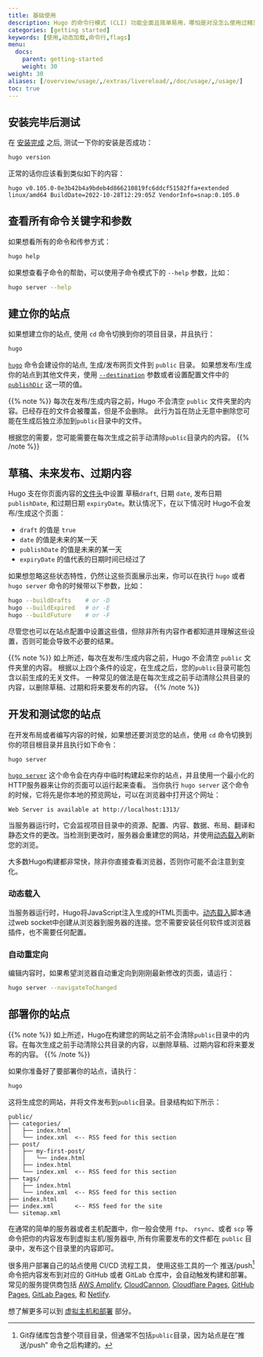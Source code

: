 ```yaml
---
title: 基础使用
description: Hugo 的命令行模式 (CLI) 功能全面且简单易用，哪怕是对没怎么使用过精灵行的用户来讲也是如此。
categories: [getting started]
keywords: [使用,动态加载,命令行,flags]
menu:
  docs:
    parent: getting-started
    weight: 30
weight: 30
aliases: [/overview/usage/,/extras/livereload/,/doc/usage/,/usage/]
toc: true
---
```


## 安装完毕后测试

在 [安装完成][installing] 之后, 测试一下你的安装是否成功：

```bash
hugo version
```

正常的话你应该看到类似如下的内容：

```text
hugo v0.105.0-0e3b42b4a9bdeb4d866210819fc6ddcf51582ffa+extended linux/amd64 BuildDate=2022-10-28T12:29:05Z VendorInfo=snap:0.105.0
```

## 查看所有命令关键字和参数

如果想看所有的命令和传参方式：

```bash
hugo help
```

如果想查看子命令的帮助，可以使用子命令模式下的 `--help`  参数，比如：

```bash
hugo server --help
```

## 建立你的站点

如果想建立你的站点, 使用 `cd` 命令切换到你的项目目录，并且执行：

```bash
hugo
```

 [`hugo`] 命令会建设你的站点, 生成/发布网页文件到 `public` 目录。 如果想发布/生成你的站点到其他文件夹，使用 [`--destination`] 参数或者设置配置文件中的 [`publishDir`] 这一项的值。

{{% note %}}
每次在发布/生成内容之前，Hugo 不会清空 `public` 文件夹里的内容。已经存在的文件会被覆盖，但是不会删除。
此行为旨在防止无意中删除您可能在生成后独立添加到`public`目录中的文件。

根据您的需要，您可能需要在每次生成之前手动清除`public`目录内的内容。
{{% /note %}}

## 草稿、未来发布、过期内容

Hugo 支在你页面内容的[文件头][front matter]中设置 草稿`draft`, 日期 `date`, 发布日期`publishDate`, 和过期日期 `expiryDate`。默认情况下，在以下情况时 Hugo不会发布/生成这个页面：


-  `draft` 的值是 `true`
-  `date` 的值是未来的某一天
-  `publishDate` 的值是未来的某一天
-  `expiryDate` 的值代表的日期时间已经过了

如果想忽略这些状态特性，仍然让这些页面展示出来，你可以在执行 `hugo` 或者 `hugo server` 命令的时候带以下参数，比如：

```bash
hugo --buildDrafts    # or -D
hugo --buildExpired   # or -E
hugo --buildFuture    # or -F
```

尽管您也可以在站点配置中设置这些值，但除非所有内容作者都知道并理解这些设置，否则可能会导致不必要的结果。

{{% note %}}
如上所述，每次在发布/生成内容之前，Hugo 不会清空 `public` 文件夹里的内容。
根据以上四个条件的设定，在生成之后，您的`public`目录可能包含以前生成的无关文件。
一种常见的做法是在每次生成之前手动清除公共目录的内容，以删除草稿、过期和将来要发布的内容。
{{% /note %}}

## 开发和测试您的站点

在开发布局或者编写内容的时候，如果想还要浏览您的站点，使用 `cd` 命令切换到你的项目根目录并且执行如下命令：

```bash
hugo server
```

 [`hugo server`] 这个命令会在内存中临时构建起来你的站点，并且使用一个最小化的HTTP服务器来让你的页面可以运行起来查看。
 当你执行 `hugo server` 这个命令的时候，它将先是你本地的预览网址，可以在浏览器中打开这个网址：

```text
Web Server is available at http://localhost:1313/ 
```

当服务器运行时，它会监视项目目录中的资源、配置、内容、数据、布局、翻译和静态文件的更改。当检测到更改时，服务器会重建您的网站，并使用[动态载入][LiveReload]刷新您的浏览。

大多数Hugo构建都非常快，除非你直接查看浏览器，否则你可能不会注意到变化。

### 动态载入
当服务器运行时，Hugo将JavaScript注入生成的HTML页面中。[动态载入][LiveReload]脚本通过web socket中创建从浏览器到服务器的连接。您不需要安装任何软件或浏览器插件，也不需要任何配置。

### 自动重定向

编辑内容时，如果希望浏览器自动重定向到刚刚最新修改的页面，请运行：

```bash
hugo server --navigateToChanged
```

## 部署你的站点

{{% note %}}
如上所述，Hugo在构建您的网站之前不会清除`public`目录中的内容。在每次生成之前手动清除公共目录的内容，以删除草稿、过期内容和将来要发布的内容。
{{% /note %}}

如果你准备好了要部署你的站点，请执行：
```bash
hugo
```
这将生成您的网站，并将文件发布到`public`目录。目录结构如下所示：

```text
public/
├── categories/
│   ├── index.html
│   └── index.xml  <-- RSS feed for this section
├── post/
│   ├── my-first-post/
│   │   └── index.html
│   ├── index.html
│   └── index.xml  <-- RSS feed for this section
├── tags/
│   ├── index.html
│   └── index.xml  <-- RSS feed for this section
├── index.html
├── index.xml      <-- RSS feed for the site
└── sitemap.xml
```

在通常的简单的服务器或者主机配置中，你一般会使用 `ftp`、 `rsync`、或者 `scp` 等命令把你的内容发布到虚拟主机/服务器中, 所有你需要发布的文件都在 `public` 目录中，发布这个目录里的内容即可。

很多用户部署自己的站点使用 CI/CD 流程工具， 使用这些工具的一个 推送/push[^1] 命令把内容发布到对应的 GitHub 或者 GitLab 仓库中，会自动触发构建和部署。常见的服务提供商包括 [AWS Amplify], [CloudCannon], [Cloudflare Pages], [GitHub Pages], [GitLab Pages], 和 [Netlify].

想了解更多可以到 [虚拟主机和部署][hosting and deployment] 部分。

[^1]: Git存储库包含整个项目目录，但通常不包括`public`目录，因为站点是在“推送/push” 命令之后构建的。

[`--destination`]: /commands/hugo/#options
[`hugo server`]: /commands/hugo_server/
[`hugo`]: /commands/hugo/
[`publishDir`]: /getting-started/configuration/#publishdir
[AWS Amplify]: https://aws.amazon.com/amplify/
[CloudCannon]: https://cloudcannon.com/
[Cloudflare Pages]: https://pages.cloudflare.com/
[commands]: /commands/
[front matter]: /content-management/front-matter/
[GitHub Pages]: https://pages.github.com/
[GitLab Pages]: https://docs.gitlab.com/ee/user/project/pages/
[hosting and deployment]: /hosting-and-deployment/
[hosting]: /hosting-and-deployment/
[installing]: /installation/
[LiveReload]: https://github.com/livereload/livereload-js
[Netlify]: https://www.netlify.com/
